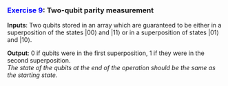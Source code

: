 ### <span style="color:blue">Exercise 9</span>: Two-qubit parity measurement

**Inputs**: Two qubits stored in an array which are guaranteed to be either in a superposition of the states $|00\rangle$ and $|11\rangle$ or in a superposition of states $|01\rangle$ and $|10\rangle$.

**Output**: 0 if qubits were in the first superposition, 1 if they were in the second superposition.  
*The state of the qubits at the end of the operation should be the same as the starting state.*
